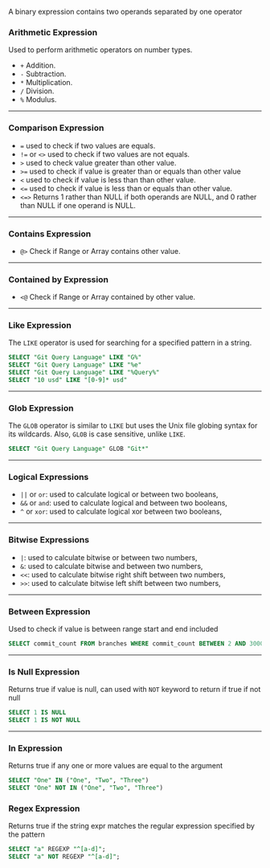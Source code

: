 A binary expression contains two operands separated by one operator

### Arithmetic Expression

Used to perform arithmetic operators on number types.

- `+` Addition.
- `-` Subtraction.
- `*` Multiplication.
- `/` Division.
- `%` Modulus.

---

### Comparison Expression
- `=` used to check if two values are equals.
- `!=` or `<>` used to check if two values are not equals.
- `>` used to check value greater than other value.
- `>=` used to check if value is greater than or equals than other value
- `<` used to check if value is less than than other value.
- `<=` used to check if value is less than or equals than other value.
- `<=>` Returns 1 rather than NULL if both operands are NULL, and 0 rather than NULL if one operand is NULL.

---

### Contains Expression

- `@>` Check if Range or Array contains other value.

---

### Contained by Expression

- `<@` Check if Range or Array contained by other value.

---

### Like Expression
The `LIKE` operator is used for searching for a specified pattern in a string.

```sql
SELECT "Git Query Language" LIKE "G%"
SELECT "Git Query Language" LIKE "%e"
SELECT "Git Query Language" LIKE "%Query%"
SELECT "10 usd" LIKE "[0-9]* usd"
```

---

### Glob Expression
The `GLOB` operator is similar to `LIKE` but uses the Unix file globing syntax for its wildcards. Also, `GLOB` is case sensitive, unlike `LIKE`.

```sql
SELECT "Git Query Language" GLOB "Git*"
```

---

### Logical Expressions

- `||` or `or`: used to calculate logical or between two booleans,
- `&&` or `and`: used to calculate logical and between two booleans,
- `^` or `xor`: used to calculate logical xor between two booleans,

---

### Bitwise Expressions

- `|`: used to calculate bitwise or between two numbers,
- `&`: used to calculate bitwise and between two numbers,
- `<<`: used to calculate bitwise right shift between two numbers,
- `>>`: used to calculate bitwise left shift between two numbers,
 
---

### Between Expression
Used to check if value is between range start and end included

```SQL
SELECT commit_count FROM branches WHERE commit_count BETWEEN 2 AND 30000
```

---

### Is Null Expression
Returns true if value is null, can used with `NOT` keyword to return if true if not null

```SQL
SELECT 1 IS NULL
SELECT 1 IS NOT NULL
```

---

### In Expression
Returns true if any one or more values are equal to the argument

```SQL
SELECT "One" IN ("One", "Two", "Three")
SELECT "One" NOT IN ("One", "Two", "Three")
```

### Regex Expression
Returns true if the string expr matches the regular expression specified by the pattern

```SQL
SELECT "a" REGEXP "^[a-d]";
SELECT "a" NOT REGEXP "^[a-d]";
```
